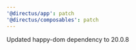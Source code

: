 ```yaml
---
'@directus/app': patch
'@directus/composables': patch
---
```


Updated happy-dom dependency to 20.0.8
